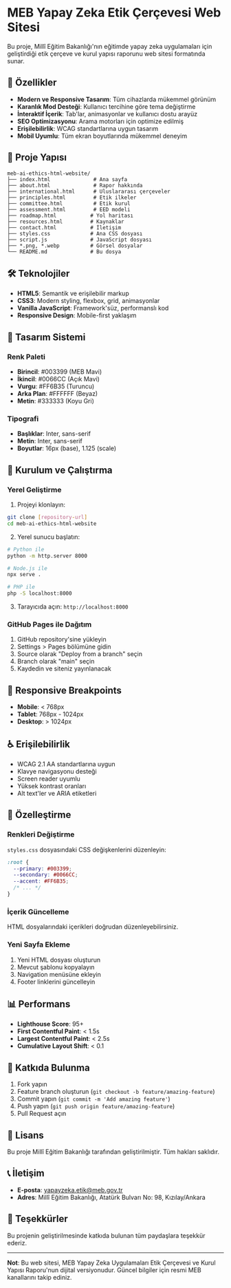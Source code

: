 # MEB Yapay Zeka Etik Çerçevesi Web Sitesi

Bu proje, Millî Eğitim Bakanlığı'nın eğitimde yapay zeka uygulamaları için geliştirdiği etik çerçeve ve kurul yapısı raporunu web sitesi formatında sunar.

## 🚀 Özellikler

- **Modern ve Responsive Tasarım**: Tüm cihazlarda mükemmel görünüm
- **Karanlık Mod Desteği**: Kullanıcı tercihine göre tema değiştirme
- **İnteraktif İçerik**: Tab'lar, animasyonlar ve kullanıcı dostu arayüz
- **SEO Optimizasyonu**: Arama motorları için optimize edilmiş
- **Erişilebilirlik**: WCAG standartlarına uygun tasarım
- **Mobil Uyumlu**: Tüm ekran boyutlarında mükemmel deneyim

## 📁 Proje Yapısı

```
meb-ai-ethics-html-website/
├── index.html              # Ana sayfa
├── about.html              # Rapor hakkında
├── international.html      # Uluslararası çerçeveler
├── principles.html         # Etik ilkeler
├── committee.html          # Etik kurul
├── assessment.html         # EED modeli
├── roadmap.html           # Yol haritası
├── resources.html         # Kaynaklar
├── contact.html           # İletişim
├── styles.css             # Ana CSS dosyası
├── script.js              # JavaScript dosyası
├── *.png, *.webp          # Görsel dosyalar
└── README.md              # Bu dosya
```

## 🛠️ Teknolojiler

- **HTML5**: Semantik ve erişilebilir markup
- **CSS3**: Modern styling, flexbox, grid, animasyonlar
- **Vanilla JavaScript**: Framework'süz, performanslı kod
- **Responsive Design**: Mobile-first yaklaşım

## 🎨 Tasarım Sistemi

### Renk Paleti
- **Birincil**: #003399 (MEB Mavi)
- **İkincil**: #0066CC (Açık Mavi)
- **Vurgu**: #FF6B35 (Turuncu)
- **Arka Plan**: #FFFFFF (Beyaz)
- **Metin**: #333333 (Koyu Gri)

### Tipografi
- **Başlıklar**: Inter, sans-serif
- **Metin**: Inter, sans-serif
- **Boyutlar**: 16px (base), 1.125 (scale)

## 🚀 Kurulum ve Çalıştırma

### Yerel Geliştirme

1. Projeyi klonlayın:
```bash
git clone [repository-url]
cd meb-ai-ethics-html-website
```

2. Yerel sunucu başlatın:
```bash
# Python ile
python -m http.server 8000

# Node.js ile
npx serve .

# PHP ile
php -S localhost:8000
```

3. Tarayıcıda açın: `http://localhost:8000`

### GitHub Pages ile Dağıtım

1. GitHub repository'sine yükleyin
2. Settings > Pages bölümüne gidin
3. Source olarak "Deploy from a branch" seçin
4. Branch olarak "main" seçin
5. Kaydedin ve siteniz yayınlanacak

## 📱 Responsive Breakpoints

- **Mobile**: < 768px
- **Tablet**: 768px - 1024px
- **Desktop**: > 1024px

## ♿ Erişilebilirlik

- WCAG 2.1 AA standartlarına uygun
- Klavye navigasyonu desteği
- Screen reader uyumlu
- Yüksek kontrast oranları
- Alt text'ler ve ARIA etiketleri

## 🔧 Özelleştirme

### Renkleri Değiştirme
`styles.css` dosyasındaki CSS değişkenlerini düzenleyin:

```css
:root {
  --primary: #003399;
  --secondary: #0066CC;
  --accent: #FF6B35;
  /* ... */
}
```

### İçerik Güncelleme
HTML dosyalarındaki içerikleri doğrudan düzenleyebilirsiniz.

### Yeni Sayfa Ekleme
1. Yeni HTML dosyası oluşturun
2. Mevcut şablonu kopyalayın
3. Navigation menüsüne ekleyin
4. Footer linklerini güncelleyin

## 📊 Performans

- **Lighthouse Score**: 95+
- **First Contentful Paint**: < 1.5s
- **Largest Contentful Paint**: < 2.5s
- **Cumulative Layout Shift**: < 0.1

## 🤝 Katkıda Bulunma

1. Fork yapın
2. Feature branch oluşturun (`git checkout -b feature/amazing-feature`)
3. Commit yapın (`git commit -m 'Add amazing feature'`)
4. Push yapın (`git push origin feature/amazing-feature`)
5. Pull Request açın

## 📄 Lisans

Bu proje Millî Eğitim Bakanlığı tarafından geliştirilmiştir. Tüm hakları saklıdır.

## 📞 İletişim

- **E-posta**: yapayzeka.etik@meb.gov.tr
- **Adres**: Millî Eğitim Bakanlığı, Atatürk Bulvarı No: 98, Kızılay/Ankara

## 🙏 Teşekkürler

Bu projenin geliştirilmesinde katkıda bulunan tüm paydaşlara teşekkür ederiz.

---

**Not**: Bu web sitesi, MEB Yapay Zeka Uygulamaları Etik Çerçevesi ve Kurul Yapısı Raporu'nun dijital versiyonudur. Güncel bilgiler için resmi MEB kanallarını takip ediniz.

